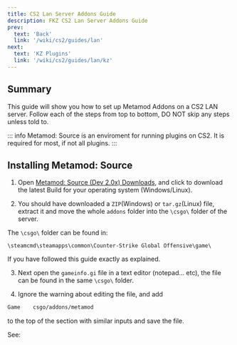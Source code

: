 ```yaml
---
title: CS2 Lan Server Addons Guide
description: FKZ CS2 Lan Server Addons Guide 
prev: 
  text: 'Back'
  link: '/wiki/cs2/guides/lan'
next: 
  text: 'KZ Plugins'
  link: '/wiki/cs2/guides/lan/kz'
---
```


## Summary

This guide will show you how to set up Metamod Addons on a CS2 LAN server. Follow each of the steps from top to bottom, DO NOT skip any steps unless told to.

::: info
Metamod: Source is an enviroment for running plugins on CS2. It is required for most, if not all plugins.
:::

## Installing **Metamod: Source**

1. Open [Metamod: Source (Dev 2.0x) Downloads](https://www.sourcemm.net/downloads.php/?branch=master), and click to download the latest Build for your operating system (Windows/Linux).

2. You should have downloaded a `ZIP`(Windows) or `tar.gz`(Linux) file, extract it and move the whole `addons` folder into the `\csgo\` folder of the server.

The `\csgo\` folder can be found in:

`\steamcmd\steamapps\common\Counter-Strike Global Offensive\game\`

If you have followed this guide exactly as explained.

3. Next open the `gameinfo.gi` file in a text editor (notepad... etc), the file can be found in the same `\csgo\` folder.

4. Ignore the warning about editing the file, and add

```txt
Game    csgo/addons/metamod
```

to the top of the section with similar inputs and save the file.

See:<vImageViewer src="https://files.femboy.kz/web/images/gameinfo.png" alt="Example image" :inline="true"/> 

